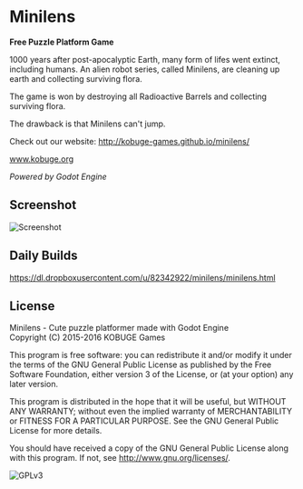 Minilens
========

**Free Puzzle Platform Game**

1000 years after post-apocalyptic Earth, many form of lifes went extinct, including humans. An alien robot series, called Minilens, are cleaning up earth and collecting surviving flora.

The game is won by destroying all Radioactive Barrels and collecting surviving flora.

The drawback is that Minilens can't jump.

Check out our website: <http://kobuge-games.github.io/minilens/>

www.kobuge.org

*Powered by Godot Engine*

Screenshot
----------

![Screenshot](http://i.imgur.com/Nuu6g6j.png)

Daily Builds
----------
https://dl.dropboxusercontent.com/u/82342922/minilens/minilens.html

License
-------

Minilens - Cute puzzle platformer made with Godot Engine  
Copyright (C) 2015-2016  KOBUGE Games

This program is free software: you can redistribute it and/or modify
it under the terms of the GNU General Public License as published by
the Free Software Foundation, either version 3 of the License, or
(at your option) any later version.

This program is distributed in the hope that it will be useful,
but WITHOUT ANY WARRANTY; without even the implied warranty of
MERCHANTABILITY or FITNESS FOR A PARTICULAR PURPOSE.  See the
GNU General Public License for more details.

You should have received a copy of the GNU General Public License
along with this program.  If not, see <http://www.gnu.org/licenses/>.

![GPLv3](http://www.gnu.org/graphics/gplv3-127x51.png)
